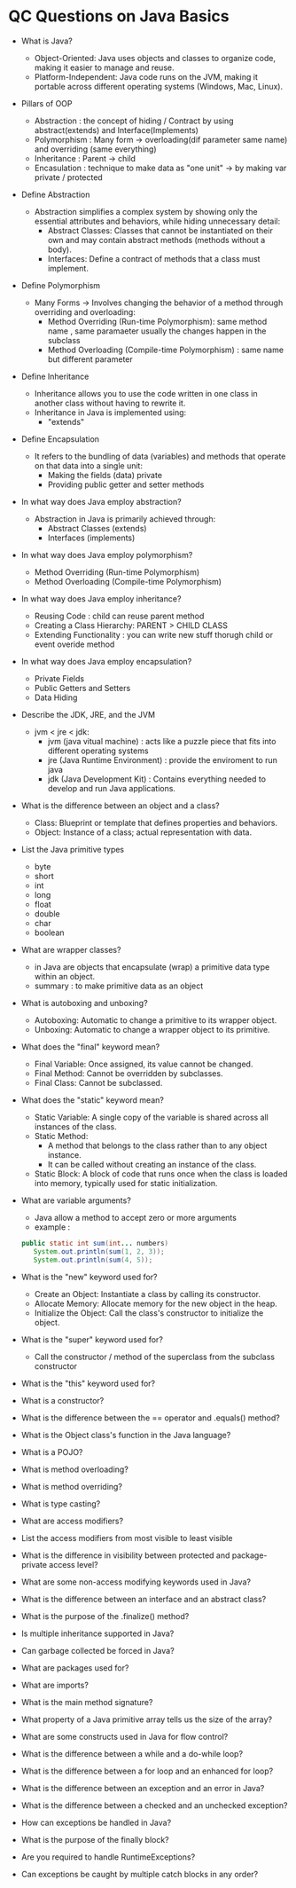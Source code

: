 # QC Questions on Java Basics
 - What is Java?
    - Object-Oriented: Java uses objects and classes to organize code, making it easier to manage and reuse.
    - Platform-Independent: Java code runs on the JVM, making it portable across different operating systems (Windows, Mac, Linux).

 - Pillars of OOP
    - Abstraction : the concept of hiding / Contract  by using abstract(extends) and Interface(Implements)
    - Polymorphism : Many form -> overloading(dif parameter same name) and overriding (same everything)
    - Inheritance :  Parent -> child 
    - Encasulation :  technique to make data as "one unit" -> by making var private / protected

 - Define Abstraction
   - Abstraction simplifies a complex system by showing only the essential attributes and behaviors, while hiding unnecessary detail:
      - Abstract Classes: Classes that cannot be instantiated on their own and may contain abstract methods (methods without a body).
      - Interfaces: Define a contract of methods that a class must implement.

 - Define Polymorphism
   - Many Forms -> Involves changing the behavior of a method through overriding and overloading:
      - Method Overriding (Run-time Polymorphism): same method name , same paramaeter usually the changes happen in the subclass
      - Method Overloading (Compile-time Polymorphism) : same name  but different parameter 

 - Define Inheritance
   -  Inheritance allows you to use the code written in one class in another class without having to rewrite it.
   - Inheritance in Java is implemented using: 
      - "extends"


 - Define Encapsulation
   -  It refers to the bundling of data (variables) and methods that operate on that data into a single unit:
      - Making the fields (data) private
      - Providing public getter and setter methods

 - In what way does Java employ abstraction?
   - Abstraction in Java is primarily achieved through:
      - Abstract Classes (extends)
      - Interfaces (implements)

 - In what way does Java employ polymorphism?
   - Method Overriding (Run-time Polymorphism)
   - Method Overloading (Compile-time Polymorphism)

 - In what way does Java employ inheritance?
   - Reusing Code : child can reuse parent method
   - Creating a Class Hierarchy: PARENT > CHILD CLASS
   - Extending Functionality : you can write new stuff thorugh child or event overide method

 - In what way does Java employ encapsulation?
   - Private Fields
   - Public Getters and Setters
   - Data Hiding

 - Describe the JDK, JRE, and the JVM
   - jvm < jre < jdk:
      - jvm (java vitual machine) : acts like a puzzle piece that fits into different operating systems
      - jre (Java Runtime Environment) : provide the enviroment to run java 
      - jdk (Java Development Kit) : Contains everything needed to develop and run Java applications.

 - What is the difference between an object and a class?
   - Class: Blueprint or template that defines properties and behaviors.
   - Object: Instance of a class; actual representation with data.

 - List the Java primitive types
   - byte
   - short
   - int
   - long
   - float
   - double
   - char
   - boolean

 - What are wrapper classes?
   - in Java are objects that encapsulate (wrap) a primitive data type within an object.
   - summary : to make primitive data as an object 

 - What is autoboxing and unboxing?
   - Autoboxing: Automatic to change a primitive to its wrapper object.
   - Unboxing: Automatic to change a wrapper object to its primitive.

 - What does the "final" keyword mean?
   - Final Variable: Once assigned, its value cannot be changed.
   - Final Method: Cannot be overridden by subclasses.
   - Final Class: Cannot be subclassed.


 - What does the "static" keyword mean?
   - Static Variable: A single copy of the variable is shared across all instances of the class.
   - Static Method: 
      - A method that belongs to the class rather than to any object instance. 
      - It can be called without creating an instance of the class.
   - Static Block: A block of code that runs once when the class is loaded into memory, typically used for static initialization.


 - What are variable arguments?
   - Java allow a method to accept zero or more arguments
   - example : 
   ```java
   public static int sum(int... numbers)
      System.out.println(sum(1, 2, 3)); 
      System.out.println(sum(4, 5)); 
   ```

 - What is the "new" keyword used for?
   - Create an Object: Instantiate a class by calling its constructor.
   - Allocate Memory: Allocate memory for the new object in the heap.
   - Initialize the Object: Call the class's constructor to initialize the object.

 - What is the "super" keyword used for?
   - Call the constructor / method of the superclass from the subclass constructor
   
 - What is the "this" keyword used for?
 - What is a constructor?
 - What is the difference between the == operator and .equals() method?
 - What is the Object class's function in the Java language?
 - What is a POJO?
 - What is method overloading?
 - What is method overriding?
 - What is type casting?
 - What are access modifiers?
 - List the access modifiers from most visible to least visible
 - What is the difference in visibility between protected and package-private access level?
 - What are some non-access modifying keywords used in Java?
 - What is the difference between an interface and an abstract class?
 - What is the purpose of the .finalize() method?
 - Is multiple inheritance supported in Java?
 - Can garbage collected be forced in Java?
 - What are packages used for?
 - What are imports?
 - What is the main method signature?
 - What property of a Java primitive array tells us the size of the array?
 - What are some constructs used in Java for flow control?
 - What is the difference between a while and a do-while loop?
 - What is the difference between a for loop and an enhanced for loop?
 - What is the difference between an exception and an error in Java?
 - What is the difference between a checked and an unchecked exception?
 - How can exceptions be handled in Java?
 - What is the purpose of the finally block?
 - Are you required to handle RuntimeExceptions?
 - Can exceptions be caught by multiple catch blocks in any order?
